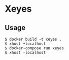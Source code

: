 # Xeyes

## Usage

```
$ docker build -t xeyes .
$ xhost +localhost
$ docker-compose run xeyes
$ xhost -localhost
```
